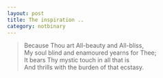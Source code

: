 ```yaml
---
layout: post
title: The inspiration ..
category: notbinary
---
```

> Because Thou art All-beauty and All-bliss, <br>
> My soul blind and enamoured yearns for Thee; <br>
> It bears Thy mystic touch in all that is <br>
> And thrills with the burden of that ecstasy. 
